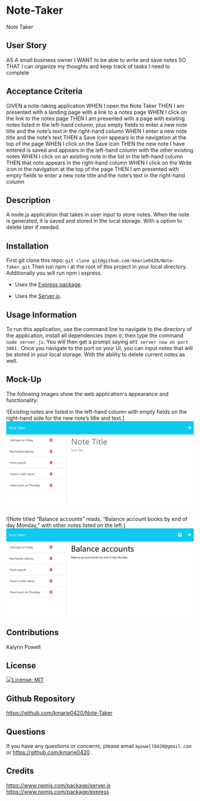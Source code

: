 # Note-Taker
Note Taker

## User Story

AS A small business owner
I WANT to be able to write and save notes
SO THAT I can organize my thoughts and keep track of tasks I need to complete


## Acceptance Criteria

GIVEN a note-taking application
WHEN I open the Note Taker
THEN I am presented with a landing page with a link to a notes page
WHEN I click on the link to the notes page
THEN I am presented with a page with existing notes listed in the left-hand column, plus empty fields to enter a new note title and the note’s text in the right-hand column
WHEN I enter a new note title and the note’s text
THEN a Save icon appears in the navigation at the top of the page
WHEN I click on the Save icon
THEN the new note I have entered is saved and appears in the left-hand column with the other existing notes
WHEN I click on an existing note in the list in the left-hand column
THEN that note appears in the right-hand column
WHEN I click on the Write icon in the navigation at the top of the page
THEN I am presented with empty fields to enter a new note title and the note’s text in the right-hand column

## Description

A node.js application that takes in user input to store notes. When the note is generated, it is saved and stored in the local storage. With a option to delete later if needed. 

## Installation

First git clone this repo: `git clone git@github.com:kmarie0420/Note-Taker.git`
Then run npm i at the root of this project in your local directory. Additionally you will run npm i express. 

  * Uses the [Express package](https://www.npmjs.com/package/express).
  
  * Uses the [Server.js](https://www.npmjs.com/package/server.js).

## Usage Information

To run this application, use the command line to navigate to the directory of the application, install all dependencies (npm i), then type the command `node server.js`. You will then get a prompt saying `API server now on port 3001.` Once you navigate to the port on your UI, you can input notes that will be stored in your local storage. With the ability to delete current notes as well.

## Mock-Up 

The following images show the web application's appearance and functionality:

![Existing notes are listed in the left-hand column with empty fields on the right-hand side for the new note’s title and text.] ![Alt text](images/mock-up(1).png)

![Note titled “Balance accounts” reads, “Balance account books by end of day Monday,” with other notes listed on the left.] ![Alt text](images/mock-up(2).png)


## Contributions

Kalynn Powell

## License

[![License: MIT](https://img.shields.io/badge/License-MIT-yellow.svg)](https://opensource.org/licenses/MIT)

## Github Repository

https://github.com/kmarie0420/Note-Taker

## Questions

If you have any questions or concerns, please email `kpowell0420@gmail.com` or https://github.com/kmarie0420 .  

## Credits

https://www.npmjs.com/package/server.js
https://www.npmjs.com/package/express
